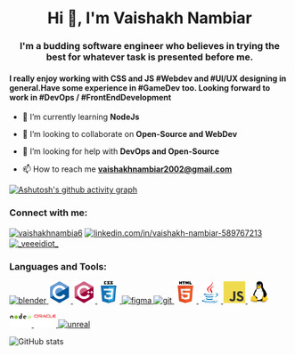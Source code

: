 <!-- # VaishakhNambiar

About me
Namaskar(Hey) to all the readers!!
I am Vaishakh Nambiar from India and currently a CSE student @AmritaVishwaVidyapeetham. I'm a budding software engineer who beleives in trying the best for whatever task is presented before me.
I really enjoy working with CSS and JS #Webdev  and #UI/UX designing in general.Have some experience in #GameDev too.
Looking forward to work in #DevOps / #FrontEndDevelopment

Skills and Experience
HTML,CSS,JS
Figma
UE4
Blender

[![Anurag's GitHub stats](https://github-readme-stats.vercel.app/api?username=Vaishakh-Nambiar)](https://github.com/anuraghazra/github-readme-stats)

Plans -->


<!-- ### Hi there 👋, Vaishakh Nambiar
#### Student || Web-Developer
Namaskar(Hey) to all the readers!!
I am Vaishakh Nambiar from India and currently a CSE student @AmritaVishwaVidyapeetham. I'm a budding software engineer who believes in trying the best for whatever task is presented before me.

I really enjoy working with CSS and JS #Webdev  and #UI/UX designing in general. 
Have some experience in #GameDev too.
Looking forward to work in #DevOps / #FrontEndDevelopment


Skills:  HTML / CSS / JS 

- 🌱 I’m currently learning WebDev and would love to learn DevOps 
- 👯 I’m looking to collaborate on Open-Source and JS projects 
- 🤔 I’m looking for help with DevOps and Open-Source  -->




<h1 align="center">Hi 👋, I'm Vaishakh Nambiar</h1>
<h3 align="center">I'm a budding software engineer who believes in trying the best for whatever task is presented before me.</h3>
<h4>I really enjoy working with CSS and JS #Webdev  and #UI/UX designing in general.Have some experience in #GameDev too.
Looking forward to work in #DevOps / #FrontEndDevelopment
</h4>

- 🌱 I’m currently learning **NodeJs**

- 👯 I’m looking to collaborate on **Open-Source and WebDev**

- 🤝 I’m looking for help with **DevOps and Open-Source**

- 📫 How to reach me **vaishakhnambiar2002@gmail.com**

[![Ashutosh's github activity graph](https://activity-graph.herokuapp.com/graph?username=Vaishakh-Nambiar&theme=github)](https://github.com/ashutosh00710/github-readme-activity-graph)
<h3 align="left">Connect with me:</h3>
<p align="left">
<a href="https://twitter.com/vaishakhnambia6" target="blank"><img align="center" src="https://raw.githubusercontent.com/rahuldkjain/github-profile-readme-generator/master/src/images/icons/Social/twitter.svg" alt="vaishakhnambia6" height="30" width="40" /></a>
<a href="https://linkedin.com/in/linkedin.com/in/vaishakh-nambiar-589767213" target="blank"><img align="center" src="https://raw.githubusercontent.com/rahuldkjain/github-profile-readme-generator/master/src/images/icons/Social/linked-in-alt.svg" alt="linkedin.com/in/vaishakh-nambiar-589767213" height="30" width="40" /></a>
<a href="https://instagram.com/_veeeidiot_" target="blank"><img align="center" src="https://raw.githubusercontent.com/rahuldkjain/github-profile-readme-generator/master/src/images/icons/Social/instagram.svg" alt="_veeeidiot_" height="30" width="40" /></a>
</p>

<h3 align="left">Languages and Tools:</h3>
<p align="left"> <a href="https://www.blender.org/" target="_blank" rel="noreferrer"> <img src="https://download.blender.org/branding/community/blender_community_badge_white.svg" alt="blender" width="40" height="40"/> </a> <a href="https://www.cprogramming.com/" target="_blank" rel="noreferrer"> <img src="https://raw.githubusercontent.com/devicons/devicon/master/icons/c/c-original.svg" alt="c" width="40" height="40"/> </a> <a href="https://www.w3schools.com/cpp/" target="_blank" rel="noreferrer"> <img src="https://raw.githubusercontent.com/devicons/devicon/master/icons/cplusplus/cplusplus-original.svg" alt="cplusplus" width="40" height="40"/> </a> <a href="https://www.w3schools.com/css/" target="_blank" rel="noreferrer"> <img src="https://raw.githubusercontent.com/devicons/devicon/master/icons/css3/css3-original-wordmark.svg" alt="css3" width="40" height="40"/> </a> <a href="https://www.figma.com/" target="_blank" rel="noreferrer"> <img src="https://www.vectorlogo.zone/logos/figma/figma-icon.svg" alt="figma" width="40" height="40"/> </a> <a href="https://git-scm.com/" target="_blank" rel="noreferrer"> <img src="https://www.vectorlogo.zone/logos/git-scm/git-scm-icon.svg" alt="git" width="40" height="40"/> </a> <a href="https://www.w3.org/html/" target="_blank" rel="noreferrer"> <img src="https://raw.githubusercontent.com/devicons/devicon/master/icons/html5/html5-original-wordmark.svg" alt="html5" width="40" height="40"/> </a> <a href="https://www.java.com" target="_blank" rel="noreferrer"> <img src="https://raw.githubusercontent.com/devicons/devicon/master/icons/java/java-original.svg" alt="java" width="40" height="40"/> </a> <a href="https://developer.mozilla.org/en-US/docs/Web/JavaScript" target="_blank" rel="noreferrer"> <img src="https://raw.githubusercontent.com/devicons/devicon/master/icons/javascript/javascript-original.svg" alt="javascript" width="40" height="40"/> </a> <a href="https://www.linux.org/" target="_blank" rel="noreferrer"> <img src="https://raw.githubusercontent.com/devicons/devicon/master/icons/linux/linux-original.svg" alt="linux" width="40" height="40"/> </a> <a href="https://nodejs.org" target="_blank" rel="noreferrer"> <img src="https://raw.githubusercontent.com/devicons/devicon/master/icons/nodejs/nodejs-original-wordmark.svg" alt="nodejs" width="40" height="40"/> </a> <a href="https://www.oracle.com/" target="_blank" rel="noreferrer"> <img src="https://raw.githubusercontent.com/devicons/devicon/master/icons/oracle/oracle-original.svg" alt="oracle" width="40" height="40"/> </a> <a href="https://unrealengine.com/" target="_blank" rel="noreferrer"> <img src="https://raw.githubusercontent.com/kenangundogan/fontisto/036b7eca71aab1bef8e6a0518f7329f13ed62f6b/icons/svg/brand/unreal-engine.svg" alt="unreal" width="40" height="40"/> </a> </p>


<!-- 
[<img src='https://cdn.jsdelivr.net/npm/simple-icons@3.0.1/icons/github.svg' alt='github' height='40'>](https://github.com/Vaishakh-Nambiar)  [<img src='https://cdn.jsdelivr.net/npm/simple-icons@3.0.1/icons/linkedin.svg' alt='linkedin' height='40'>](https://www.linkedin.com/in/linkedin.com/in/vaishakh-nambiar-589767213/)  [<img src='https://cdn.jsdelivr.net/npm/simple-icons@3.0.1/icons/instagram.svg' alt='instagram' height='40'>](https://www.instagram.com/_veeeidiot_/)  [<img src='https://cdn.jsdelivr.net/npm/simple-icons@3.0.1/icons/twitter.svg' alt='twitter' height='40'>](https://twitter.com/https://twitter.com/vaishakhnambia6)   -->

![GitHub stats](https://github-readme-stats.vercel.app/api?username=Vaishakh-Nambiar&show_icons=true)  

